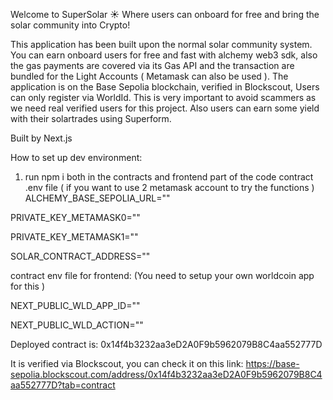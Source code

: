 Welcome to SuperSolar ☀️
Where users can onboard for free and bring the solar community into Crypto!

This application has been built upon the normal solar community system. You can earn onboard users for free and fast with alchemy web3 sdk, also the gas payments are covered via its Gas API and the transaction are bundled for the Light Accounts ( Metamask can also be used ). 
The application is on the Base Sepolia blockchain, verified in Blockscout, Users can only register via WorldId. This is very important to avoid scammers as we need real verified users for this project. Also users can earn some yield with their solartrades using Superform.

Built by Next.js

How to set up dev environment:

1. run npm i both in the contracts and frontend part of the code
contract .env file ( if you want to use 2 metamask account to try the functions )
ALCHEMY_BASE_SEPOLIA_URL=""

PRIVATE_KEY_METAMASK0=""

PRIVATE_KEY_METAMASK1=""

SOLAR_CONTRACT_ADDRESS=""

contract env file for frontend: (You need to setup your own worldcoin app for this )

NEXT_PUBLIC_WLD_APP_ID=""

NEXT_PUBLIC_WLD_ACTION=""

Deployed contract is: 0x14f4b3232aa3eD2A0F9b5962079B8C4aa552777D

It is verified via Blockscout, you can check it on this link: https://base-sepolia.blockscout.com/address/0x14f4b3232aa3eD2A0F9b5962079B8C4aa552777D?tab=contract

